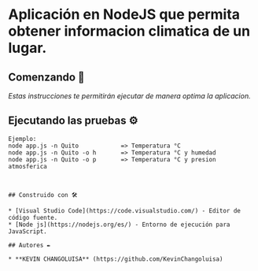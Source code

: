 # Aplicación en NodeJS que permita obtener informacion climatica de un lugar.

## Comenzando 🚀

_Estas instrucciones te permitirán ejecutar de manera optima la aplicacion._

## Ejecutando las pruebas ⚙️


```
Ejemplo:
node app.js -n Quito     		=> Temperatura °C
node app.js -n Quito -o h		=> Temperatura °C y humedad
node app.js -n Quito -o p		=> Temperatura °C y presion atmosferica



## Construido con 🛠️

* [Visual Studio Code](https://code.visualstudio.com/) - Editor de código fuente.
* [Node js](https://nodejs.org/es/) - Entorno de ejecución para JavaScript.

## Autores ✒️

* **KEVIN CHANGOLUISA** (https://github.com/KevinChangoluisa)

